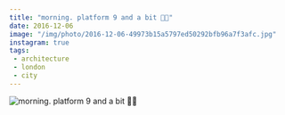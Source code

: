 ```yaml
---
title: "morning. platform 9 and a bit 🚂🚋"
date: 2016-12-06
image: "/img/photo/2016-12-06-49973b15a5797ed50292bfb96a7f3afc.jpg"
instagram: true
tags:
 - architecture
 - london
 - city
---
```


![morning. platform 9 and a bit 🚂🚋](/img/photo/2016-12-06-49973b15a5797ed50292bfb96a7f3afc.jpg)
